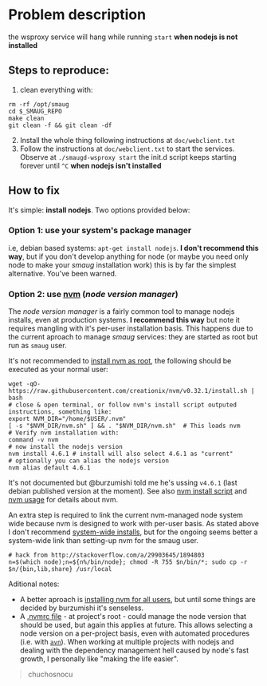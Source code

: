 # Problem description

the wsproxy service will hang while running `start` **when nodejs is not installed**

## Steps to reproduce:

1. clean everything with:
```
rm -rf /opt/smaug
cd $_SMAUG_REPO
make clean
git clean -f && git clean -df
```
2. Install the whole thing following instructions at `doc/webclient.txt`
3. Follow the instructions at `doc/webclient.txt` to start the services. Observe at `./smaugd-wsproxy start` the init.d script keeps starting forever until `^C` **when nodejs isn't installed**

## How to fix

It's simple: **install nodejs**. Two options provided below:

### Option 1: use your system's package manager

i.e, debian based systems: `apt-get install nodejs`. **I don't recommend this way**, but if you don't develop anything for node (or maybe you need only node to make your _smaug_ installation work) this is by far the simplest alternative. You've been warned.

### Option 2: use [nvm](https://github.com/creationix/nvm) (*node version manager*)

The *node version manager* is a fairly common tool to manage nodejs installs, even at production systems. **I recommend this way** but note it requires mangling with it's per-user installation basis. This happens due to the current aproach to manage _smaug_ services: they are started as root but run as `smaug` user.

It's not recommended to [install nvm as root](https://github.com/xtuple/nvm), the following should be executed as your normal user:

```
wget -qO- https://raw.githubusercontent.com/creationix/nvm/v0.32.1/install.sh | bash
# close & open terminal, or follow nvm's install script outputed instructions, something like:
export NVM_DIR="/home/$USER/.nvm"
[ -s "$NVM_DIR/nvm.sh" ] && . "$NVM_DIR/nvm.sh"  # This loads nvm
# Verify nvm installation with:
command -v nvm
# now install the nodejs version
nvm install 4.6.1 # install will also select 4.6.1 as "current"
# optionally you can alias the nodejs version
nvm alias default 4.6.1
```
It's not documented but @burzumishi told me he's ussing `v4.6.1` (last debian published version at the moment). See also [nvm install script](https://github.com/creationix/nvm#install-script) and [nvm usage](https://github.com/creationix/nvm#usage) for details about nvm.

An extra step is required to link the current nvm-managed node system wide because nvm is designed to work with per-user basis. As stated above I don't recommend [system-wide installs](http://www.marcominetti.net/personal/blog/2015/09/install-system-wide-node-js-with-nvm-the-painless-way), but for the ongoing seems better a system-wide link than setting-up nvm for the smaug user.

```
# hack from http://stackoverflow.com/a/29903645/1894803
n=$(which node);n=${n%/bin/node}; chmod -R 755 $n/bin/*; sudo cp -r $n/{bin,lib,share} /usr/local
```

Aditional notes:
- A better aproach is [installing nvm for all users](http://stackoverflow.com/questions/11542846/nvm-node-js-recommended-install-for-all-users), but until some things are decided by burzumishi it's senseless.
- A [.nvmrc file](https://github.com/creationix/nvm#nvmrc) - at project's root - could manage the node version that should be used, but again this applies at future. This allows selecting a node version on a per-project basis, even with automated procedures (i.e. with [`avn`](https://github.com/wbyoung/avn)). When working at multiple projects with nodejs and dealing with the dependency management hell caused by node's fast growth, I personally like "making the life easier".

> chuchosnocu
